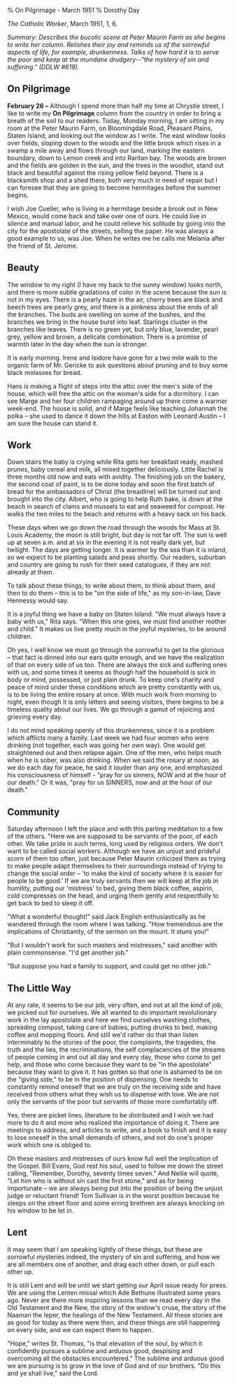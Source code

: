 % On Pilgrimage - March 1951
% Dorothy Day

*The Catholic Worker*, March 1951, 1, 6.

*Summary: Describes the bucolic scene at Peter Maurin Farm as she begins
to write her column. Relishes their joy and reminds us of the sorrowful
aspects of life, for example, drunkenness. Talks of how hard it is to
serve the poor and keep at the mundane drudgery--"the mystery of sin and
suffering." (DDLW \#619).*

On Pilgrimage
-------------

**February 26 –** Although I spend more than half my time at Chrystie
street, I like to write my **On Pilgrimage** column from the country in
order to bring a breath of the soil to our readers. Today, Monday
morning, I am sitting in my room at the Peter Maurin Farm, on
Bloomingdale Road, Pleasant Plains, Staten Island, and looking out the
window as I write. The east window looks over fields, sloping down to
the woods and the little brook which rises in a swamp a mile away and
flows through our land, marking the eastern boundary, down to Lemon
creek and into Raritan bay. The woods are brown and the fields are
golden in the sun, and the trees in the woodlot, stand out black and
beautiful against the rising yellow field beyond. There is a blacksmith
shop and a shed there, both very much in need of repair but I can
foresee that they are going to become hermitages before the summer
begins.

I wish Joe Cueller, who is living in a hermitage beside a brook out in
New Mexico, would come back and take over one of ours. He could live in
silence and manual labor, and he could relieve his solitude by going
into the city for the apostolate of the streets, selling the paper. He
was always a good example to us, was Joe. When he writes me he calls me
Melania after the friend of St. Jerome.

Beauty
------

The window to my right (I have my back to the sunny window) looks
north, and there is more subtle gradations of color in the scene because
the sun is not in my eyes. There is a pearly haze in the air, cherry
trees are black and beech trees are pearly grey, and there is a pinkness
about the ends of all the branches. The buds are swelling on some of the
bushes, and the branches we bring in the house burst into leaf.
Starlings cluster in the branches like leaves. There is no green yet,
but only blue, lavender, pearl grey, yellow and brown, a delicate
combination. There is a promise of warmth later in the day when the sun
is stronger.

It is early morning. Irene and Isidore have gone for a two mile walk to
the organic farm of Mr. Gericke to ask questions about pruning and to
buy some black molasses for bread.

Hans is making a flight of steps into the attic over the men's side of
the house, which will free the attic on the woman's side for a
dormitory. I can see Marge and her four children rampaging around up
there come a warmer week-end. The house is solid, and if Marge feels
like teaching Johannah the polka – she used to dance it down the hills
at Easton with Leonard Austin – I am sure the house can stand it.

Work
----

Down stairs the baby is crying while Rita gets her breakfast ready,
mashed prunes, baby cereal and milk, all mixed together deliciously.
Little Rachel is three months old now and eats with avidity. The
finishing job on the bakery, the second coat of paint, is to be done
today and soon the first batch of bread for the ambassadors of Christ
(the breadline) will be turned out and brought into the city. Albert,
who is going to help Ruth bake, is down at the beach in search of clams
and mussels to eat and seaweed for compost. He walks the two miles to
the beach and returns with a heavy sack on his back.

These days when we go down the road through the woods for Mass at St.
Louis Academy, the moon is still bright, but day is not far off. The sun
is well up at seven a.m. and at six in the evening it is not really dark
yet, but twilight. The days are getting longer. It is warmer by the sea
than it is inland, so we expect to be planting salads and peas shortly.
Our readers, suburban and country are going to rush for their seed
catalogues, if they are not already at them.

To talk about these things, to write about them, to think about them,
and then to do them – this is to be "on the side of life," as my
son-in-law, Dave Hennessy would say.

It is a joyful thing we have a baby on Staten Island. "We must always
have a baby with us," Rita says. "When this one goes, we must find
another mother and child." It makes us live pretty much in the joyful
mysteries, to be around children.

Oh yes, I well know we must go through the sorrowful to get to the
glorious – that fact is dinned into our ears quite enough, and we have
the realization of that on every side of us too. There are always the
sick and suffering ones with us, and some times it seems as though half
the household is sick in body or mind, possessed, or just plain drunk.
To keep one's charity and peace of mind under these conditions which are
pretty constantly with us, is to be living the entire rosary at once.
With much work from morning to night, even though it is only letters and
seeing visitors, there begins to be a timeless quality about our lives.
We go through a gamut of rejoicing and grieving every day.

I do not mind speaking openly of this drunkenness, since it is a problem
which afflicts many a family. Last week we had four women who were
drinking (not together, each was going her own way). One would get
straightened out and then relapse again. One of the men, who helps much
when he is sober, was also drinking. When we said the rosary at noon, as
we do each day for peace, he said it louder than any one, and emphasized
his consciousness of himself - "pray for us sinners, NOW and at the hour
of our death." Or it was, "pray for us SINNERS, now and at the hour of
our death."

Community
---------

Saturday afternoon I left the place and with this parting meditation
to a few of the others. "Here we are supposed to be servants of the
poor, of each other. We take pride in such terms, long used by religious
orders. We don't want to be called social workers. Although we have an
unjust and prideful scorn of them too often, just because Peter Maurin
criticized them as trying to make people adapt themselves to their
surroundings instead of trying to change the social order – 'to make the
kind of society where it is easier for people to be good.' If we are
truly servants then we will keep at the job in humility, putting our
'mistress' to bed, giving them black coffee, aspirin, cold compresses on
the head, and urging them gently and respectfully to get back to bed to
sleep it off.

"What a wonderful thought!" said Jack English enthusiastically as he
wandered through the room where I was talking. "How tremendous are the
implications of Christianity, of the sermon on the mount. It stuns you!"

"But I wouldn't work for such masters and mistresses," said another with
plain commonsense. "I'd get another job."

"But suppose you had a family to support, and could get no other job."


The Little Way
--------------

At any rate, it seems to be our job, very often, and not at all the kind
of job, we picked out for ourselves. We all wanted to do important
revolutionary work in the lay apostolate and here we find ourselves
washing clothes, spreading compost, taking care of babies, putting
drunks to bed, making coffee and mopping floors. And still we'd rather
do that than listen interminably to the stories of the poor, the
complaints, the tragedies, the truth and the lies, the recriminations,
the self complacencies of the streams of people coming in and out all
day and every day, those who come to get help, and those who come
because they want to be "in the apostolate" because they want to give
it. It has gotten so that one is ashamed to be on the "giving side," to
be in the position of dispensing. One needs to constantly remind oneself
that we are truly on the receiving side and have received from others
what they wish us to dispense with love. We are not only the servants of
the poor but servants of those more comfortably off.

Yes, there are picket lines, literature to be distributed and I wish we
had more to do it and more who realized the importance of doing it.
There are meetings to address, and articles to write, and a book to
finish and it is easy to lose oneself in the small demands of others,
and not do one's proper work which one is obliged to.

Oh these masters and mistresses of ours know full well the implication
of the Gospel. Bill Evans, God rest his soul, used to follow me down the
street calling, "Remember, Dorothy, seventy times seven." And Nellie
will quote, "Let him who is without sin cast the first stone," and as
for being importunate – we are always being put into the position of
being the unjust judge or reluctant friend! Tom Sullivan is in the worst
position because he sleeps on the street floor and some erring brethren
are always knocking on his window to be let in.

Lent
----

It may seem that I am speaking lightly of these things, but these are
sorrowful mysteries indeed, the mystery of sin and suffering, and how we
are all members one of another, and drag each other down, or pull each
other up.

It is still Lent and will be until we start getting our April issue
ready for press. We are using the Lenten missal which Ade Bethune
illustrated some years ago. Never are there more inspiring lessons than
we read every day in the Old Testament and the New, the story of the
widow's cruse, the story of the Naaman the leper, the healings of the
New Testament. All these stories are as good for today as there were
then, and these things are still happening on every side, and we can
expect them to happen.

"Hope," writes St. Thomas, "is that elevation of the soul, by which it
confidently pursues a sublime and arduous good, despising and overcoming
all the obstacles encountered." The sublime and arduous good we are
pursuing is to grow in the love of God and of our brothers. "Do this and
ye shall live," said the Lord.
